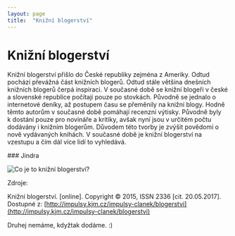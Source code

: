 ```yaml
---
layout: page
title:  "Knižní blogerství"
---
```


# Knižní blogerství

Knižní blogerství přišlo do České republiky zejména z Ameriky. Odtud pochází převážná část knižních blogerů. Odtud stále většina dnešních knižních blogerů čerpá inspiraci. V současné době se knižní blogeři v české a slovenské republice počítají pouze po stovkách. Původně se jednalo o internetové deníky, až postupem času se přeměnily na knižní blogy. Hodně těmto autorům v současné době pomáhají recenzní výtisky. Původně byly k dostání pouze pro novináře a kritiky, avšak nyní jsou v určitém počtu dodávány i knižním blogerům. Důvodem této tvorby je zvýšit povědomí o nově vydávaných knihách. V současné době je knižní blogerství na vzestupu a čím dál více lidí to vyhledává.

### Jindra

![Co je to knižní blogerství?](\learn-jekyll\_images\BookTube.jpg)

Zdroje:

Knižní blogerství. [online]. Copyright © 2015, ISSN 2336 [cit. 20.05.2017]. Dostupné z: [http://impulsy.kjm.cz/impulsy-clanek/blogerstvi](http://impulsy.kjm.cz/impulsy-clanek/blogerstvi)

Druhej nemáme, kdyžtak dodáme. :)